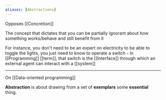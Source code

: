 ```yaml
---
aliases: [Abstractions]
---
```


Opposes [[Concretion]]

The concept that dictates that you can be partially ignorant about how something works/behave and still benefit from it

For instance, you don't need to be an expert on electricity to be able to toggle the lights, you just need to know to operate a switch - in [[Programming]] [[term]], that switch is the [[Interface]] through which an external agent can interact with a [[system]]

---

On [[Data-oriented programming]]

**Abstraction** is about drawing from a set of **exemplars** some **essential** thing.